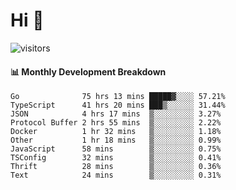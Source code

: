 # Hi 👋
 
![visitors](https://visitor-badge.glitch.me/badge?page_id=sorcererxw.sorcererx)

#### 📊 Monthly Development Breakdown

<!--START_SECTION:waka-->
```text
Go              75 hrs 13 mins █████▓░░░░ 57.21%
TypeScript      41 hrs 20 mins ███▒░░░░░░ 31.44%
JSON            4 hrs 17 mins  ▒░░░░░░░░░ 3.27%
Protocol Buffer 2 hrs 55 mins  ▒░░░░░░░░░ 2.22%
Docker          1 hr 32 mins   ▒░░░░░░░░░ 1.18%
Other           1 hr 18 mins   ▒░░░░░░░░░ 0.99%
JavaScript      58 mins        ▒░░░░░░░░░ 0.75%
TSConfig        32 mins        ▒░░░░░░░░░ 0.41%
Thrift          28 mins        ▒░░░░░░░░░ 0.36%
Text            24 mins        ▒░░░░░░░░░ 0.31%
```
<!--END_SECTION:waka-->
